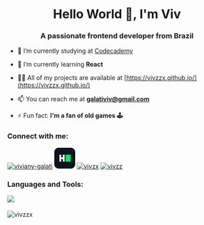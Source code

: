 <h1 align="center">Hello World 👋, I'm Viv</h1>
<h3 align="center">A passionate frontend developer from Brazil</h3>

- 🔭 I’m currently studying at [Codecademy](https://www.codecademy.com/profiles/vivzzx)

- 🌱 I’m currently learning **React**

- 👨‍💻 All of my projects are available at [https://vivzzx.github.io/](https://vivzzx.github.io/)

- 📫 You can reach me at **galativiv@gmail.com**

- ⚡ Fun fact: **I'm a fan of old games 🕹️**

<h3 align="left">Connect with me:</h3>
<p align="left">
<a href="https://linkedin.com/in/viviany-galati" target="blank"><img src="https://skillicons.dev/icons?i=linkedin" alt="viviany-galati" /></a>
<a href="https://www.hackerrank.com/vivyyy" target="blank"><img src="img\HackerRank_Icon48x48.png" alt="HackerRank" /></a>
<a href="https://instagram.com/vivzx" target="blank"><img  src="https://skillicons.dev/icons?i=instagram" alt="vivzx" /></a>
<a href="https://twitter.com/vivzz" target="blank"><img src="https://skillicons.dev/icons?i=twitter" alt="vivzz" /></a>
</p>

<h3 align="left">Languages and Tools:</h3>
<p align="left"> 
   <a href="https://skillicons.dev">
    <img src="https://skillicons.dev/icons?i=html,css,sass,js,react,vscode,ai,figma" />
  </a>
</p>

<p><img align="center" src="https://github-readme-stats.vercel.app/api/top-langs?username=vivzzx&show_icons=true&locale=en&layout=compact" alt="vivzzx" /></p>
